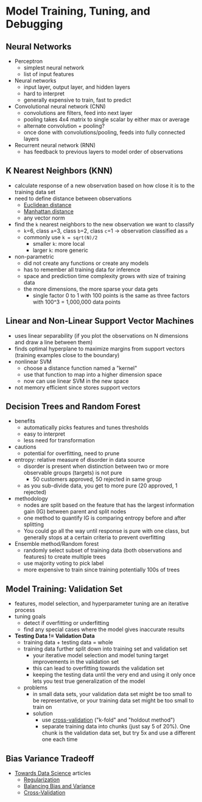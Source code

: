 # Model Training, Tuning, and Debugging

## Neural Networks

- Perceptron
  - simplest neural network
  - list of input features
- Neural networks
  - input layer, output layer, and hidden layers
  - hard to interpret
  - generally expensive to train, fast to predict
- Convolutional neural network (CNN)
  - convolutions are filters, feed into next layer
  - pooling takes 4x4 matrix to single scalar by either max or average
  - alternate convolution + pooling?
  - once done with convolutions/pooling, feeds into fully connected layers
- Recurrent neural network (RNN)
  - has feedback to previous layers to model order of observations

## K Nearest Neighbors (KNN)

- calculate response of a new observation based on how close it is to the training data set
- need to define distance between observations
  - [Euclidean distance](https://en.wikipedia.org/wiki/Euclidean_distance)
  - [Manhattan distance](https://en.wikipedia.org/wiki/Taxicab_geometry)
  - any vector norm
- find the `k` nearest neighbors to the new observation we want to classify
  - `k`=6, class `a`=3, class `b`=2, class `c`=1 -> observation classified as `a`
  - commonly use `k = sqrt(N)/2`
    - smaller `k`: more local
    - larger `k`: more generic
- non-parametric
  - did not create any functions or create any models
  - has to remember all training data for inference
  - space and prediction time complexity grows with size of training data
  - the more dimensions, the more sparse your data gets
    - single factor 0 to 1 with 100 points is the same as three factors with 100^3 = 1,000,000 data points

## Linear and Non-Linear Support Vector Machines

- uses linear separability (if you plot the observations on N dimensions and draw a line between them)
- finds optimal hyperplane to maximize margins from support vectors (training examples close to the boundary)
- nonlinear SVM
  - choose a distance function named a "kernel"
  - use that function to map into a higher dimension space
  - now can use linear SVM in the new space
- not memory efficient since stores support vectors

## Decision Trees and Random Forest

- benefits
  - automatically picks features and tunes thresholds
  - easy to interpret
  - less need for transformation
- cautions
  - potential for overfitting, need to prune
- entropy: relative measure of disorder in data source
  - disorder is present when distinction between two or more observable groups (targets) is not pure
    - 50 customers approved, 50 rejected in same group
  - as you sub-divide data, you get to more pure (20 approved, 1 rejected)
- methodology
  - nodes are split based on the feature that has the largest information gain (IG) between parent and split nodes
  - one method to quantify IG is comparing entropy before and after splitting
  - You could go all the way until response is pure with one class, but generally stops at a certain criteria to prevent overfitting
- Ensemble method/Random forest
  - randomly select subset of training data (both observations and features) to create multiple trees
  - use majority voting to pick label
  - more expensive to train since training potentially 100s of trees

## Model Training: Validation Set

- features, model selection, and hyperparameter tuning are an iterative process
- tuning goals
  - detect if overfitting or underfitting
  - find any special cases where the model gives inaccurate results
- **Testing Data != Validation Data**
  - training data + testing data = whole
  - training data further split down into training set and validation set
    - your iterative model selection and model tuning target improvements in the validation set
    - this can lead to overfitting towards the validation set
    - keeping the testing data until the very end and using it only once lets you test true generalization of the model
  - problems
    - in small data sets, your validation data set might be too small to be representative, or your training data set might be too small to train on
    - solution
      - use [cross-validation](https://towardsdatascience.com/cross-validation-in-machine-learning-72924a69872f) ("k-fold" and "holdout method")
      - separate training data into chunks (just say 5 of 20%). One chunk is the validation data set, but try 5x and use a different one each time

## Bias Variance Tradeoff

- [Towards Data Science](https://towardsdatascience.com) articles
  - [Regularization](https://towardsdatascience.com/regularization-in-machine-learning-76441ddcf99a)
  - [Balancing Bias and Variance](https://towardsdatascience.com/balancing-bias-and-variance-to-control-errors-in-machine-learning-16ced95724db)
  - [Cross-Validation](https://towardsdatascience.com/cross-validation-in-machine-learning-72924a69872f)
